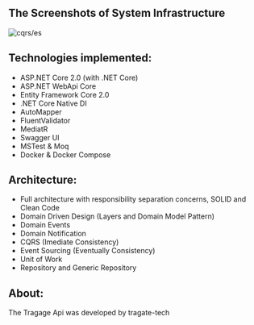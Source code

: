 
## The Screenshots of System Infrastructure 
<img src="http://www.gokhan-gokalp.com/wp-content/uploads/2015/06/cqrs.png" alt="cqrs/es"> 

## Technologies implemented:

- ASP.NET Core 2.0 (with .NET Core)
 - ASP.NET WebApi Core
- Entity Framework Core 2.0
- .NET Core Native DI
- AutoMapper
- FluentValidator
- MediatR
- Swagger UI
- MSTest & Moq
- Docker & Docker Compose

## Architecture:

- Full architecture with responsibility separation concerns, SOLID and Clean Code
- Domain Driven Design (Layers and Domain Model Pattern)
- Domain Events
- Domain Notification
- CQRS (Imediate Consistency)
- Event Sourcing (Eventually Consistency)
- Unit of Work
- Repository and Generic Repository

## About:
The Tragage Api was developed by tragate-tech